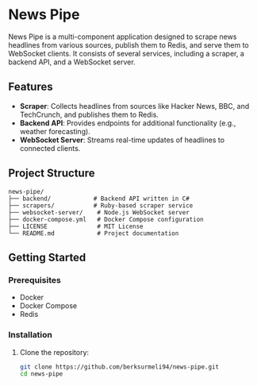 # News Pipe

News Pipe is a multi-component application designed to scrape news headlines from various sources, publish them to Redis, and serve them to WebSocket clients. It consists of several services, including a scraper, a backend API, and a WebSocket server.

## Features

- **Scraper**: Collects headlines from sources like Hacker News, BBC, and TechCrunch, and publishes them to Redis.
- **Backend API**: Provides endpoints for additional functionality (e.g., weather forecasting).
- **WebSocket Server**: Streams real-time updates of headlines to connected clients.

## Project Structure

```
news-pipe/
├── backend/            # Backend API written in C#
├── scrapers/           # Ruby-based scraper service
├── websocket-server/    # Node.js WebSocket server
├── docker-compose.yml   # Docker Compose configuration
├── LICENSE              # MIT License
└── README.md            # Project documentation
```

## Getting Started

### Prerequisites

- Docker
- Docker Compose
- Redis

### Installation

1. Clone the repository:
   ```sh
   git clone https://github.com/berksurmeli94/news-pipe.git
   cd news-pipe
   ```
